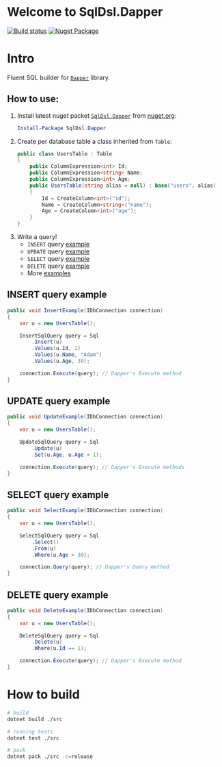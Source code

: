# Welcome to SqlDsl.Dapper

[![Build status](https://ci.appveyor.com/api/projects/status/h5pw3uu6j1imitkp?svg=true)](https://ci.appveyor.com/project/oakio/sqldsl.Dapper)
[![Nuget Package](https://badgen.net/nuget/v/sqldsl)](https://www.nuget.org/packages/SqlDsl.Dapper)

# Intro
Fluent SQL builder for [`Dapper`](https://github.com/DapperLib/Dapper) library.

## How to use:
1. Install latest nuget packet [`SqlDsl.Dapper`](https://www.nuget.org/packages/SqlDsl.Dapper/) from [nuget.org](https://www.nuget.org/packages/SqlDsl.Dapper/):
    ```powershell
    Install-Package SqlDsl.Dapper
    ```
2. Create per database table a class inherited from `Table`:
    ```csharp
    public class UsersTable : Table
    {
        public ColumnExpression<int> Id;
        public ColumnExpression<string> Name;
        public ColumnExpression<int> Age;
        public UsersTable(string alias = null) : base("users", alias)
        {
            Id = CreateColumn<int>("id");
            Name = CreateColumn<string>("name");
            Age = CreateColumn<int>("age");
        }
    }
    ```
3. Write a query!
    * `INSERT` query [example](#insert-query-example)
    * `UPDATE` query [example](#update-query-example)
    * `SELECT` query [example](#select-query-example)
    * `DELETE` query [example](#delete-query-example)
    * More [examples](https://github.com/oakio/SqlDsl#examples)

## INSERT query example
```csharp
public void InsertExample(IDbConnection connection)
{
    var u = new UsersTable();

    InsertSqlQuery query = Sql
        .Insert(u)
        .Values(u.Id, 1)
        .Values(u.Name, "Adam")
        .Values(u.Age, 30);

    connection.Execute(query); // Dapper's Execute method
}
```
## UPDATE query example
```csharp
public void UpdateExample(IDbConnection connection)
{
    var u = new UsersTable();

    UpdateSqlQuery query = Sql
        .Update(u)
        .Set(u.Age, u.Age + 1);

    connection.Execute(query); // Dapper's Execute methods
}
```
## SELECT query example
```csharp
public void SelectExample(IDbConnection connection)
{
    var u = new UsersTable();

    SelectSqlQuery query = Sql
        .Select()
        .From(u)
        .Where(u.Age > 30);

    connection.Query(query); // Dapper's Query method
}
```
## DELETE query example
```csharp
public void DeleteExample(IDbConnection connection)
{
    var u = new UsersTable();

    DeleteSqlQuery query = Sql
        .Delete(u)
        .Where(u.Id == 1);

    connection.Execute(query); // Dapper's Execute method
}
```

# How to build
```bash
# build
dotnet build ./src

# running tests
dotnet test ./src

# pack
dotnet pack ./src -c=release
```